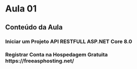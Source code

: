 
<h1>Aula 01</h1>

<h2>Conteúdo da Aula</h2>

<h3>Iniciar um Projeto API RESTFULL ASP.NET Core 8.0</h3>
<h3>Registrar Conta na Hospedagem Gratuita https://freeasphosting.net/</h3>
